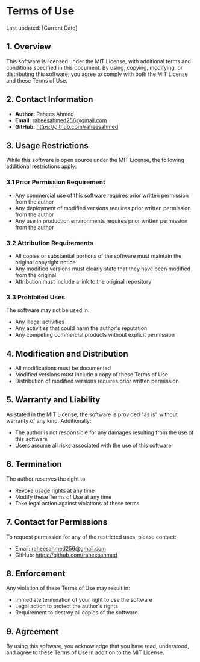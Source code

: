# Terms of Use

Last updated: [Current Date]

## 1. Overview

This software is licensed under the MIT License, with additional terms and conditions specified in this document. By using, copying, modifying, or distributing this software, you agree to comply with both the MIT License and these Terms of Use.

## 2. Contact Information

- **Author:** Rahees Ahmed
- **Email:** raheesahmed256@gmail.com
- **GitHub:** https://github.com/raheesahmed

## 3. Usage Restrictions

While this software is open source under the MIT License, the following additional restrictions apply:

### 3.1 Prior Permission Requirement

- Any commercial use of this software requires prior written permission from the author
- Any deployment of modified versions requires prior written permission from the author
- Any use in production environments requires prior written permission from the author

### 3.2 Attribution Requirements

- All copies or substantial portions of the software must maintain the original copyright notice
- Any modified versions must clearly state that they have been modified from the original
- Attribution must include a link to the original repository

### 3.3 Prohibited Uses

The software may not be used in:

- Any illegal activities
- Any activities that could harm the author's reputation
- Any competing commercial products without explicit permission

## 4. Modification and Distribution

- All modifications must be documented
- Modified versions must include a copy of these Terms of Use
- Distribution of modified versions requires prior written permission

## 5. Warranty and Liability

As stated in the MIT License, the software is provided "as is" without warranty of any kind. Additionally:

- The author is not responsible for any damages resulting from the use of this software
- Users assume all risks associated with the use of this software

## 6. Termination

The author reserves the right to:

- Revoke usage rights at any time
- Modify these Terms of Use at any time
- Take legal action against violations of these terms

## 7. Contact for Permissions

To request permission for any of the restricted uses, please contact:

- Email: raheesahmed256@gmail.com
- GitHub: https://github.com/raheesahmed

## 8. Enforcement

Any violation of these Terms of Use may result in:

- Immediate termination of your right to use the software
- Legal action to protect the author's rights
- Requirement to destroy all copies of the software

## 9. Agreement

By using this software, you acknowledge that you have read, understood, and agree to these Terms of Use in addition to the MIT License.
